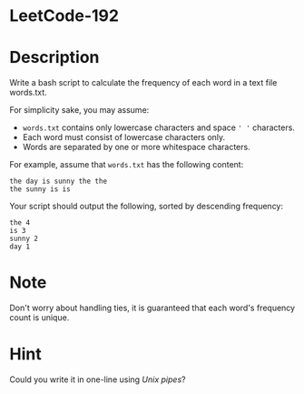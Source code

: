# LeetCode-192

# Description

Write a bash script to calculate the frequency of each word in a text file words.txt.

For simplicity sake, you may assume:

- `words.txt` contains only lowercase characters and space `' '` characters. 
- Each word must consist of lowercase characters only.
- Words are separated by one or more whitespace characters.

For example, assume that `words.txt` has the following content:
 
`the day is sunny the the`  
`the sunny is is`

Your script should output the following, sorted by descending frequency:

`the 4`  
`is 3`  
`sunny 2`  
`day 1`


# Note

Don't worry about handling ties, it is guaranteed that each word's frequency count is unique.


# Hint

Could you write it in one-line using *Unix pipes*?
  

